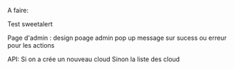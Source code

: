 A faire:

Test sweetalert

Page d'admin :
design poage admin
pop up message sur sucess ou erreur pour les actions


API:
Si on a crée un nouveau cloud
Sinon la liste des cloud


